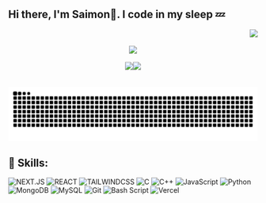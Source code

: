 <H2 align ="left"> Hi there, I'm Saimon👋. I code in my sleep 💤</H2>
<div align="right">
  <img src="https://profile-counter.glitch.me/SaimonThapa/count.svg?"  />
</div>
<div align ="center">
  
  ![](http://github-profile-summary-cards.vercel.app/api/cards/profile-details?username=SaimonThapa&theme=dark)
  
  ![](https://nirzak-streak-stats.vercel.app/?user=SaimonThapa&theme=dark&hide_border=true)![](https://github-readme-stats.vercel.app/api/top-langs/?username=SaimonThapa&theme=dark&hide_border=true&include_all_commits=false&count_private=false&layout=compact)
</div> 
<div align="center">
<br clear="both">
<img src="https://raw.githubusercontent.com/SaimonThapa/SaimonThapa/output/snake.svg" alt="Snake animation" />
</div>
</p>
<H2 align="left">💼 Skills:</H2>

![NEXT.JS](https://img.shields.io/badge/Next.js-000000?logo=nextdotjs&logoColor=white&style=for-the-badge)
![REACT](https://img.shields.io/badge/React-000000?logo=react&logoColor=cyan&style=for-the-badge)
![TAILWINDCSS](https://img.shields.io/badge/TailwindCSS-000000?logo=tailwindcss&logoColor=cyan&style=for-the-badge)
![C](https://img.shields.io/badge/c-%2323434e.svg?style=for-the-badge&logo=c&logoColor=white) 
![C++](https://img.shields.io/badge/c++-%2323434e.svg?style=for-the-badge&logo=c%2B%2B&logoColor=white) 
![JavaScript](https://img.shields.io/badge/javascript-000000.svg?style=for-the-badge&logo=javascript&logoColor=%23F7DF1E) 
![Python](https://img.shields.io/badge/python-%231838ce?style=for-the-badge&logo=python&logoColor=ffdd54)
![MongoDB](https://img.shields.io/badge/MongoDB-00000.svg?style=for-the-badge&logo=mongodb&logoColor=white) 
![MySQL](https://img.shields.io/badge/mysql-%231c41ea.svg?style=for-the-badge&logo=mysql&logoColor=white)
![Git](https://img.shields.io/badge/git-%23f24c05%0A.svg?style=for-the-badge&logo=git&logoColor=white)
![Bash Script](https://img.shields.io/badge/bash_script-%23121011.svg?style=for-the-badge&logo=gnu-bash&logoColor=white) 
![Vercel](https://img.shields.io/badge/vercel-%23000000.svg?style=for-the-badge&logo=vercel&logoColor=white)


